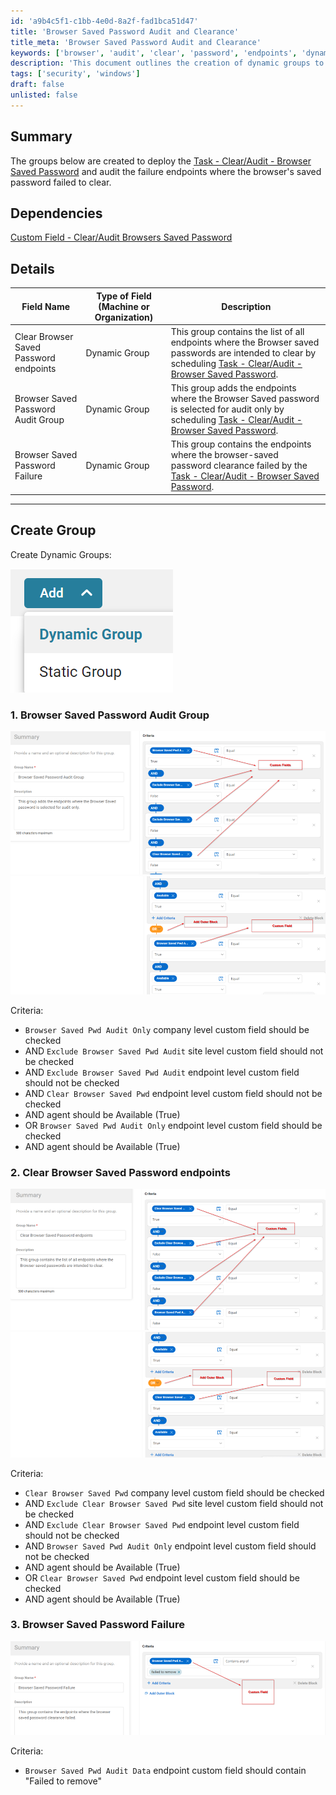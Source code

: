 ```yaml
---
id: 'a9b4c5f1-c1bb-4e0d-8a2f-fad1bca51d47'
title: 'Browser Saved Password Audit and Clearance'
title_meta: 'Browser Saved Password Audit and Clearance'
keywords: ['browser', 'audit', 'clear', 'password', 'endpoints', 'dynamic', 'group']
description: 'This document outlines the creation of dynamic groups to deploy the task for clearing and auditing browser saved passwords, including details on the criteria for each group and the endpoints involved in the process.'
tags: ['security', 'windows']
draft: false
unlisted: false
---
```

## Summary

The groups below are created to deploy the [Task - Clear/Audit - Browser Saved Password](https://proval.itglue.com/DOC-5078775-17309286) and audit the failure endpoints where the browser's saved password failed to clear.

## Dependencies

[Custom Field - Clear/Audit Browsers Saved Password](<../custom-fields/ClearAudit Browsers Saved Password.md>)

## Details

| Field Name                        | Type of Field (Machine or Organization) | Description                                                                                                                                                      |
|-----------------------------------|-----------------------------------------|------------------------------------------------------------------------------------------------------------------------------------------------------------------|
| Clear Browser Saved Password endpoints | Dynamic Group                          | This group contains the list of all endpoints where the Browser saved passwords are intended to clear by scheduling [Task - Clear/Audit - Browser Saved Password](https://proval.itglue.com/DOC-5078775-17309286). |
| Browser Saved Password Audit Group | Dynamic Group                          | This group adds the endpoints where the Browser Saved password is selected for audit only by scheduling [Task - Clear/Audit - Browser Saved Password](https://proval.itglue.com/DOC-5078775-17309286).            |
| Browser Saved Password Failure     | Dynamic Group                          | This group contains the endpoints where the browser-saved password clearance failed by the [Task - Clear/Audit - Browser Saved Password](https://proval.itglue.com/DOC-5078775-17309286).                        |

---

## Create Group

Create Dynamic Groups:

![Create Dynamic Groups](../../../static/img/Browser-Saved-Password/image_1.png)

### 1. Browser Saved Password Audit Group

![Browser Saved Password Audit Group](../../../static/img/Browser-Saved-Password/image_2.png)
![Browser Saved Password Audit Group](../../../static/img/Browser-Saved-Password/image_3.png)

Criteria:

- `Browser Saved Pwd Audit Only` company level custom field should be checked
- AND `Exclude Browser Saved Pwd Audit` site level custom field should not be checked
- AND `Exclude Browser Saved Pwd Audit` endpoint level custom field should not be checked
- AND `Clear Browser Saved Pwd` endpoint level custom field should not be checked
- AND agent should be Available (True)
- OR `Browser Saved Pwd Audit Only` endpoint level custom field should be checked
- AND agent should be Available (True)

### 2. Clear Browser Saved Password endpoints

![Clear Browser Saved Password endpoints](../../../static/img/Browser-Saved-Password/image_4.png)
![Clear Browser Saved Password endpoints](../../../static/img/Browser-Saved-Password/image_5.png)

Criteria:

- `Clear Browser Saved Pwd` company level custom field should be checked
- AND `Exclude Clear Browser Saved Pwd` site level custom field should not be checked
- AND `Exclude Clear Browser Saved Pwd` endpoint level custom field should not be checked
- AND `Browser Saved Pwd Audit Only` endpoint level custom field should not be checked
- AND agent should be Available (True)
- OR `Clear Browser Saved Pwd` endpoint level custom field should be checked
- AND agent should be Available (True)

### 3. Browser Saved Password Failure

![Browser Saved Password Failure](../../../static/img/Browser-Saved-Password/image_6.png)

Criteria:

- `Browser Saved Pwd Audit Data` endpoint custom field should contain "Failed to remove"













